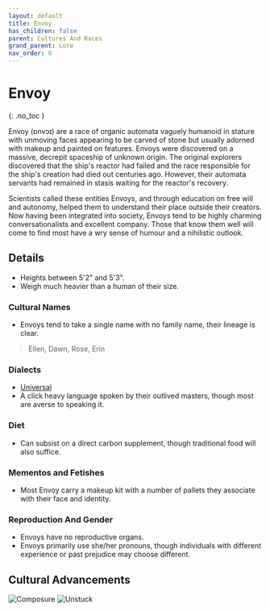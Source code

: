 ```yaml
---
layout: default
title: Envoy
has_children: false
parent: Cultures And Races
grand_parent: Lore
nav_order: 0
---
```

# Envoy
{: .no_toc }

Envoy (ɒnvɔɪ) are a race of organic automata vaguely humanoid in stature with unmoving faces appearing to be carved of stone but usually adorned with makeup and painted on features. Envoys were discovered on a massive, decrepit spaceship of unknown origin. The original explorers discovered that the ship's reactor had failed and the race responsible for the ship's creation had died out centuries ago. However, their automata servants had remained in stasis waiting for the reactor's recovery. 

Scientists called these entities Envoys, and through education on free will and autonomy, helped them to understand their place outside their creators. Now having been integrated into society, Envoys tend to be highly charming conversationalists and excellent company. Those that know them well will come to find most have a wry sense of humour and a nihilistic outlook.


## Details
* Heights between 5'2" and 5'3".
* Weigh much heavier than a human of their size.

### Cultural Names
* Envoys tend to take a single name with no family name, their lineage is clear.

> Ellen, Dawn, Rose, Erin

### Dialects
* [Universal](Game/Terms-And-Jargon#Universal)
* A click heavy language spoken by their outlived masters, though most are averse to speaking it.

### Diet
* Can subsist on a direct carbon supplement, though traditional food will also suffice.

### Mementos and Fetishes
* Most Envoy carry a makeup kit with a number of pallets they associate with their face and identity.

### Reproduction And Gender
* Envoys have no reproductive organs.
* Envoys primarily use she/her pronouns, though individuals with different experience or past prejudice may choose different.

## Cultural Advancements
![Composure](Game/Blocks/Composure)
![Unstuck](Game/Blocks/Unstuck)
